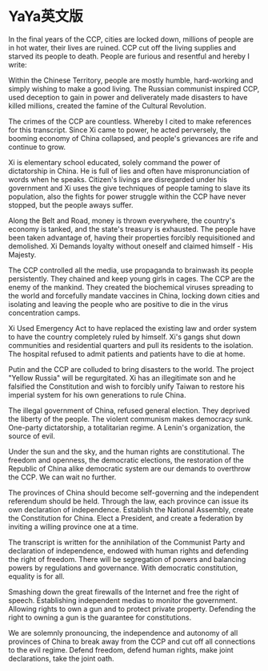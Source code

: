 # YaYa英文版

In the final years of the CCP, cities are locked down, millions of  people are in hot water, their lives are ruined. CCP cut off the living  supplies and starved its people to death. People are furious and  resentful and hereby I write:

Within the Chinese Territory, people are mostly humble, hard-working and simply wishing to make a good living. The Russian communist inspired  CCP, used deception to gain in power and deliverately made disasters to  have killed millions, created the famine of the Cultural Revolution.

The  crimes of the CCP are countless. Whereby I cited to make references for  this transcript. Since Xi came to power, he acted perversely, the  booming economy of China collapsed, and people's grievances are rife and continue to grow.

Xi is elementary school educated, solely command the power of  dictatorship in China. He is full of lies and often have  mispronunciation of words when he speaks. Citizen's livings are  disregarded under his government and Xi uses the give techniques of  people taming to slave its population, also the fights for power  struggle within the CCP have never stopped, but the people aways suffer.

Along the Belt and Road, money is thrown everywhere, the country's economy is tanked, and the state's treasury is exhausted. The people have been  taken advantage of, having their properties forcibly requisitioned and  demolished. Xi Demands loyalty without oneself and claimed himself - His Majesty.

The CCP controlled all the media, use propaganda to brainwash its people persistently. They chained and keep young girls in cages. The CCP are  the enemy of the mankind. They created the biochemical viruses spreading to the world and forcefully mandate vaccines in China, locking down  cities and isolating and leaving the people who are positive to die in  the virus concentration camps.

Xi  Used Emergency Act to have replaced the existing law and order system to have the country completely ruled by himself. Xi's gangs shut down  communities and residential quarters and pull its residents to the  isolation. The hospital refused to admit patients and patients have to  die at home.

Putin and the CCP are colluded to bring disasters to the world. The  project "Yellow Russia" will be regurgitated. Xi has an illegitimate son and he falsified the Constitution and wish to forcibly unify Taiwan to  restore his imperial system for his own generations to rule China.

The  illegal government of China, refused general election. They deprived the liberty of the people. The violent communism makes democracy sunk.  One-party dictatorship, a totalitarian regime. A Lenin's organization,  the source of evil.

Under the sun and the sky, and the human rights are constitutional. The  freedom and openness, the democratic elections, the restoration of the  Republic of China alike democratic system are our demands to overthrow  the CCP. We can wait no further.

The  provinces of China should become self-governing and the independent  referendum should be held. Through the law, each province can issue its  own declaration of independence. Establish the National Assembly, create the Constitution for China. Elect a President, and create a federation  by inviting a willing province one at a time.

The transcript is written for the annihilation of the Communist Party  and declaration of independence, endowed with human rights and defending the right of freedom. There will be segregation of powers and balancing powers by regulations and governance. With democratic constitution,  equality is for all.

Smashing down the great firewalls of the Internet and free the right of speech.  Establishing independent medias to monitor the government. Allowing  rights to own a gun and to protect private property. Defending the right to owning a gun is the guarantee for constitutions.

We are solemnly pronouncing, the independence and autonomy of all  provinces of China to break away from the CCP and cut off all  connections to the evil regime. Defend freedom, defend human rights,  make joint declarations, take the joint oath.


